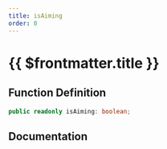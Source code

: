 ```yaml
---
title: isAiming
order: 0
---
```


# {{ $frontmatter.title }}

## Function Definition

```ts
public readonly isAiming: boolean;
```

## Documentation

<!--@include: ./parts/isAiming.md-->

